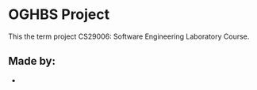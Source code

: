 # OGHBS Project

This the term project CS29006: Software Engineering Laboratory Course.

## Made by:
- 